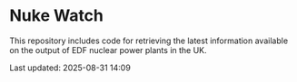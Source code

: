 # Nuke Watch

This repository includes code for retrieving the latest information available on the output of EDF nuclear power plants in the UK.

Last updated: 2025-08-31 14:09